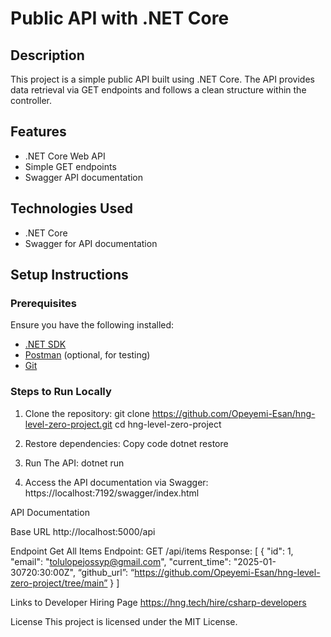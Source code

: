 # Public API with .NET Core

## Description
This project is a simple public API built using .NET Core. The API provides data retrieval via GET endpoints and follows a clean structure within the controller.

## Features
- .NET Core Web API
- Simple GET endpoints
- Swagger API documentation

## Technologies Used
- .NET Core
- Swagger for API documentation

## Setup Instructions

### **Prerequisites**
Ensure you have the following installed:
- [.NET SDK](https://dotnet.microsoft.com/en-us/download)
- [Postman](https://www.postman.com/) (optional, for testing)
- [Git](https://git-scm.com/)

### **Steps to Run Locally**
1. Clone the repository:
   git clone https://github.com/Opeyemi-Esan/hng-level-zero-project.git
   cd hng-level-zero-project

2. Restore dependencies:
   Copy code
   dotnet restore

3. Run The API:
   dotnet run

4. Access the API documentation via Swagger:
   https://localhost:7192/swagger/index.html



API Documentation

   Base URL
   http://localhost:5000/api

Endpoint
   Get All Items
   Endpoint: GET /api/items
   Response:
   [
     {
       "id": 1,
       "email": "tolulopejossyp@gmail.com",
       "current_time": "2025-01-30720:30:00Z",
       “github_url”: “https://github.com/Opeyemi-Esan/hng-level-zero-project/tree/main”
     }
   ]
   

Links to Developer Hiring Page
   https://hng.tech/hire/csharp-developers


License
   This project is licensed under the MIT License.





